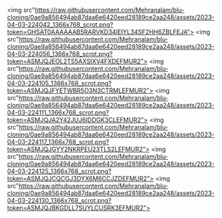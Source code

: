 <img src"https://raw.githubusercontent.com/Mehranalam/blu-cloning/0ae9a856494ab87daa6e6420eed28189ce2aa248/assets/2023-04-03-224042_1366x768_scrot.png?token=GHSAT0AAAAAAB5RARVKD34IEIYL34SF2HH6ZBLFEJA">
<img src"https://raw.githubusercontent.com/Mehranalam/blu-cloning/0ae9a856494ab87daa6e6420eed28189ce2aa248/assets/2023-04-03-224056_1366x768_scrot.png?token=ASMJQJEOL2TS5AXSIXV4FXDEFMUR2">
<img src"https://raw.githubusercontent.com/Mehranalam/blu-cloning/0ae9a856494ab87daa6e6420eed28189ce2aa248/assets/2023-04-03-224105_1366x768_scrot.png?token=ASMJQJFYETWBR5O3N3CTRMLEFMUR2">
<img src"https://raw.githubusercontent.com/Mehranalam/blu-cloning/0ae9a856494ab87daa6e6420eed28189ce2aa248/assets/2023-04-03-224111_1366x768_scrot.png?token=ASMJQJA2Y42JUJ6IDDGK3CLEFMUR2">
<img src"https://raw.githubusercontent.com/Mehranalam/blu-cloning/0ae9a856494ab87daa6e6420eed28189ce2aa248/assets/2023-04-03-224117_1366x768_scrot.png?token=ASMJQJGYY2NKRPEU23TLS2LEFMUR2">
<img src"https://raw.githubusercontent.com/Mehranalam/blu-cloning/0ae9a856494ab87daa6e6420eed28189ce2aa248/assets/2023-04-03-224125_1366x768_scrot.png?token=ASMJQJCQCGJ3DYX6M6CCJZDEFMUR2">
<img src"https://raw.githubusercontent.com/Mehranalam/blu-cloning/0ae9a856494ab87daa6e6420eed28189ce2aa248/assets/2023-04-03-224130_1366x768_scrot.png?token=ASMJQJBKGDLL7SUYLCUSRK3EFMUR2">
